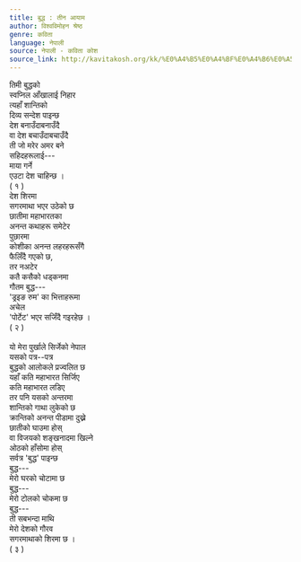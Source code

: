 ```yaml
---
title: बुद्ध : तीन आयाम
author: विश्वविमोहन श्रेष्ठ
genre: कविता
language: नेपाली
source: नेपाली - कविता कोश
source_link: http://kavitakosh.org/kk/%E0%A4%B5%E0%A4%BF%E0%A4%B6%E0%A5%8D%E0%A4%B5%E0%A4%B5%E0%A4%BF%E0%A4%AE%E0%A5%8B%E0%A4%B9%E0%A4%A8_%E0%A4%B6%E0%A5%8D%E0%A4%B0%E0%A5%87%E0%A4%B7%E0%A5%8D%E0%A4%A0
---
```


तिमी बुद्धको  
स्वप्निल आँखालाई निहार  
त्यहाँ शान्तिको  
दिव्य सन्देश पाइन्छ  
देश बनाउँदाबनाउँदै  
वा देश बचाउँदाबचाउँदै  
ती जो मरेर अमर बने  
सहिदहरूलाई---  
माया गर्ने  
एउटा देश चाहिन्छ ।  
( १ )  
देश शिरमा  
सगरमाथा भएर उठेको छ  
छातीमा महाभारतका  
अनन्त कथाहरू समेटेर  
पुछारमा  
कोशीका अनन्त लहरहरूसँगै  
फैलिँदै गएको छ,  
तर नअटेर  
कतै कसैको धड्कनमा  
गौतम बुद्ध---  
'ड्रइङ रुम' का भित्ताहरूमा  
अचेल  
'पोर्टेट' भएर सजिँदै गइरहेछ ।  
( २ )  
   
यो मेरा पुर्खाले सिर्जेको नेपाल  
यसको पत्र--पत्र  
बुद्धको आलोकले प्रज्वलित छ  
यहाँ कति महाभारत सिर्जिए  
कति महाभारत लडिए  
तर पनि यसको अन्तरमा  
शान्तिको गाथा लुकेको छ  
क्रान्तिको अनन्त पीडामा दुख्ने  
छातीको घाउमा होस्  
वा विजयको शङ्खनादमा खिल्ने  
ओठको हाँसोमा होस्  
सर्वत्र 'बुद्ध' पाइन्छ  
बुद्ध---  
मेरो घरको चोटामा छ  
बुद्ध---  
मेरो टोलको चोकमा छ  
बुद्ध---  
ती सबभन्दा माथि  
मेरो देशको गौरव  
सगरमाथाको शिरमा छ ।  
( ३ )

